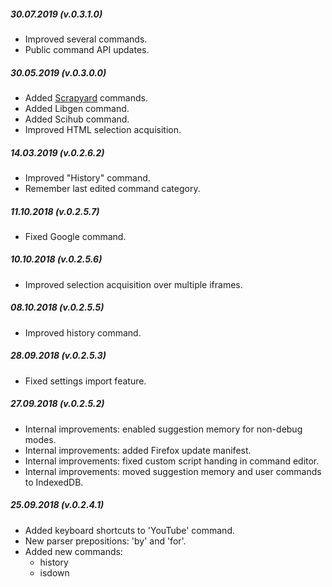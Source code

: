##### 30.07.2019 (v.0.3.1.0)

* Improved several commands.
* Public command API updates.

##### 30.05.2019 (v.0.3.0.0)

* Added [Scrapyard](https://gchristensen.github.io/scrapyard/) commands.
* Added Libgen command.
* Added Scihub command.
* Improved HTML selection acquisition.

##### 14.03.2019 (v.0.2.6.2)

* Improved "History" command.
* Remember last edited command category.

##### 11.10.2018 (v.0.2.5.7)

* Fixed Google command.

##### 10.10.2018 (v.0.2.5.6)

* Improved selection acquisition over multiple iframes.

##### 08.10.2018 (v.0.2.5.5)

* Improved history command.

##### 28.09.2018 (v.0.2.5.3)

* Fixed settings import feature.

##### 27.09.2018 (v.0.2.5.2)

* Internal improvements: enabled suggestion memory for non-debug modes.
* Internal improvements: added Firefox update manifest.
* Internal improvements: fixed custom script handing in command editor.
* Internal improvements: moved suggestion memory and user commands to IndexedDB.

##### 25.09.2018 (v.0.2.4.1)

* Added keyboard shortcuts to 'YouTube' command.
* New parser prepositions: 'by' and 'for'.
* Added new commands:
  * history
  * isdown